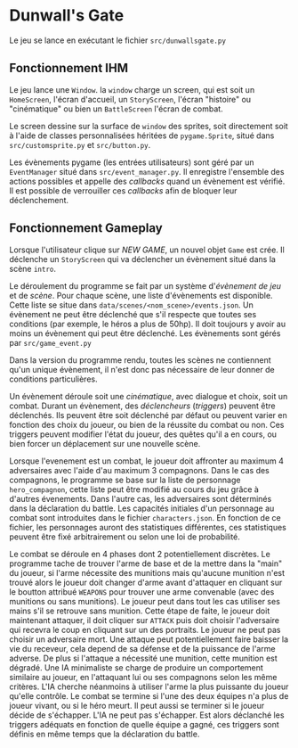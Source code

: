 Dunwall's Gate
==============

Le jeu se lance en exécutant le fichier `src/dunwallsgate.py`

Fonctionnement IHM
------------------

Le jeu lance une `Window`. la `window` charge un screen, qui est soit
un `HomeScreen`, l'écran d'accueil, un `StoryScreen`, l'écran "histoire"
ou "cinématique" ou bien un `BattleScreen` l'écran de combat.

Le screen dessine sur la surface de `window` des sprites, soit directement
soit à l'aide de classes personnalisées héritées de `pygame.Sprite`, situé
dans `src/customsprite.py` et `src/button.py`.

Les évènements pygame (les entrées utilisateurs) sont géré par un `EventManager`
situé dans `src/event_manager.py`. Il enregistre l'ensemble des actions
possibles et appelle des *callbacks* quand un évènement est vérifié. Il est
possible de verrouiller ces *callbacks* afin de bloquer leur déclenchement.

Fonctionnement Gameplay
-----------------------

Lorsque l'utilisateur clique sur *NEW GAME*, un nouvel objet `Game` est crée. Il
déclenche un `StoryScreen` qui va déclencher un évènement situé dans la scène
`intro`.

Le déroulement du programme se fait par un système d'*évènement de jeu* et de
*scène*. Pour chaque scène, une liste d'évènements est disponible. Cette liste
se situe dans `data/scenes/<nom_scene>/events.json`. Un évènement ne peut être
déclenché que s'il respecte que toutes ses conditions (par exemple, le héros a
plus de 50hp). Il doit toujours y avoir au moins un évènement qui peut être
déclenché. Les évènements sont gérés par `src/game_event.py`

Dans la version du programme rendu, toutes les scènes ne contiennent
qu'un unique évènement, il n'est donc pas nécessaire de leur donner de
conditions particulières.

Un évènement déroule soit une *cinématique*, avec dialogue et choix, soit un
combat. Durant un évènement, des *déclencheurs* (*triggers*) peuvent être
déclenchés. Ils peuvent être soit déclenché par défaut ou peuvent varier en
fonction des choix du joueur, ou bien de la réussite du combat ou non. Ces
triggers peuvent modifier l'état du joueur, des quêtes qu'il a en cours, ou bien
forcer un déplacement sur une nouvelle scène.

Lorsque l'evenement est un combat, le joueur doit affronter au maximum
4 adversaires avec l'aide d'au maximum 3 compagnons. Dans le cas des 
compagnons, le programme se base sur la liste de personnage `hero_compagnon`,
cette liste peut être modifié au cours du jeu grâce à d'autres évenements.
Dans l'autre cas, les adversaires sont déterminés dans la déclaration du battle.
Les capacités initiales d'un personnage au combat sont introduites dans le fichier 
`characters.json`. En fonction de ce fichier, les personnages auront des statistiques
différentes, ces statistiques peuvent être fixé arbitrairement ou selon une loi de probabilité.

Le combat se déroule en 4 phases dont 2 potentiellement discrètes. 
Le programme tache de trouver l'arme de base et de la mettre dans 
la "main" du joueur, si l'arme nécessite des munitions mais qu'aucune 
munition n'est trouvé alors le joueur doit changer d'arme avant d'attaquer en
cliquant sur le boutton attribué `WEAPONS` pour trouver une arme convenable
(avec des munitions ou sans munitions). Le joueur peut dans tout les cas utiliser
ses mains s'il se retrouve sans munition.
Cette étape de faite, le joueur doit maintenant attaquer, il doit cliquer sur `ATTACK`
puis doit choisir l'adversaire qui recevra le coup en cliquant sur un des portraits. 
Le joueur ne peut pas choisir un adversaire mort. Une attaque peut potentiellement
faire baisser la vie du receveur, cela depend de sa défense et de la puissance 
de l'arme adverse. De plus si l'attaque a nécessité une munition, 
cette munition est dégradé.
Une IA minimaliste se charge de produire un comportement similaire au
joueur, en l'attaquant lui ou ses compagnons selon les même critères.
L'IA cherche néanmoins à utiliser l'arme la plus puissante du joueur qu'elle
contrôle.
Le combat se termine si l'une des deux équipes n'a plus de joueur vivant,
ou si le héro meurt. Il peut aussi se terminer si le joueur décide de s'échapper.
L'IA  ne peut pas s'échapper. Est alors déclanché les triggers adéquats en
fonction de quelle équipe a gagné, ces triggers sont définis en même temps que
 la déclaration du battle.
